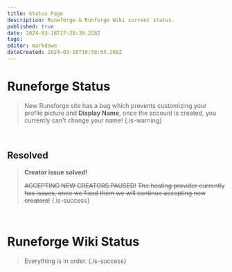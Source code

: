 ```yaml
---
title: Status Page
description: Runeforge & Runforge Wiki current status.
published: true
date: 2024-03-18T17:28:30.228Z
tags: 
editor: markdown
dateCreated: 2024-03-18T16:58:55.268Z
---
```



# Runeforge Status

> New Runeforge site has a bug which prevents customizing your profile picture and **Display Name**, once the account is created, you currently can't change your name!
{.is-warning}

<br>

## Resolved
> **Creator issue solved!**
>
> ~~ACCEPTING NEW CREATORS PAUSED!~~
> ~~The hosting provider currently has issues, once we fixed them we will continue accepting new creators!~~
{.is-success}

<br>

# Runeforge Wiki Status

> Everything is in order.
{.is-success}

